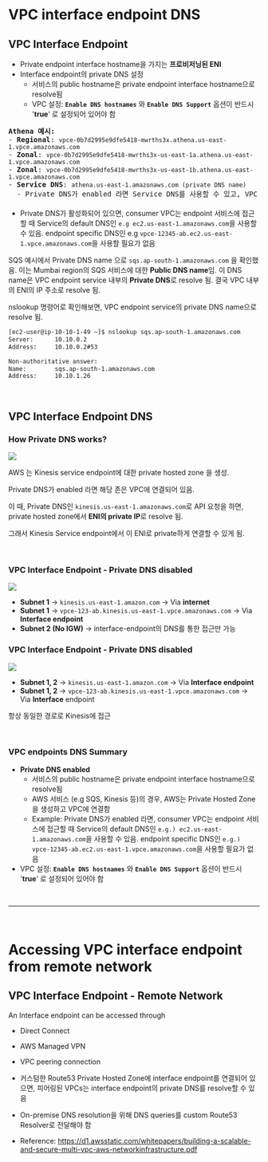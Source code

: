 # VPC interface endpoint DNS

## VPC Interface Endpoint

- Private endpoint interface hostname을 가지는 **프로비저닝된 ENI**
- Interface endpoint의 private DNS 설정
    - 서비스의 public hostname은 private endpoint interface hostname으로 resolve됨
    - VPC 설정: **`Enable DNS hostnames`** 와 **`Enable DNS Support`** 옵션이 반드시 '**true**’ 로 설정되어 있어야 함

<pre><b>Athena 예시:</b>
- <b>Regional</b>: <code>vpce-0b7d2995e9dfe5418-mwrths3x.athena.us-east-1.vpce.amazonaws.com</code>
- <b>Zonal</b>: <code>vpce-0b7d2995e9dfe5418-mwrths3x-us-east-1a.athena.us-east-1.vpce.amazonaws.com</code>
- <b>Zonal</b>: <code>vpce-0b7d2995e9dfe5418-mwrths3x-us-east-1b.athena.us-east-1.vpce.amazonaws.com</code>
- <b>Service DNS</b>: <code>athena.us-east-1.amazonaws.com (private DNS name)</code>
  - Private DNS가 enabled 라면 Service DNS를 사용할 수 있고, VPC 내부에서 프로비저닝됨 ⭐️
</pre>

- Private DNS가 활성화되어 있으면, consumer VPC는 endpoint 서비스에 접근할 때 Service의 default DNS인 `e.g ec2.us-east-1.amazonaws.com`을 사용할
  수 있음.
  endpoint specific DNS인 e.g `vpce-12345-ab.ec2.us-east-1.vpce.amazonaws.com`을 사용할 필요가 없음

SQS 예시에서 Private DNS name 으로 `sqs.ap-south-1.amazonaws.com` 을 확인했음.
이는 Mumbai region의 SQS 서비스에 대한 **Public DNS name**임.
이 DNS name은 VPC endpoint service 내부의 **Private DNS**로 resolve 됨.
결국 VPC 내부의 ENI의 IP 주소로 resolve 됨.

nslookup 명령어로 확인해보면, VPC endpoint service의 private DNS name으로 resolve 됨.

```bash
[ec2-user@ip-10-10-1-49 ~]$ nslookup sqs.ap-south-1.amazonaws.com
Server:      10.10.0.2
Address:     10.10.0.2#53

Non-authoritative answer:
Name:        sqs.ap-south-1.amazonaws.com
Address:     10.10.1.26
```

<br>

## VPC Interface Endpoint DNS

### How Private DNS works?

<img src="...">

AWS 는 Kinesis service endpoint에 대한 private hosted zone 을 생성.

Private DNS가 enabled 라면 해당 존은 VPC에 연결되어 있음.

이 때, Private DNS인 `kinesis.us-east-1.amazonaws.com`로 API 요청을 하면,
private hosted zone에서 **ENI의 private IP**로 resolve 됨.

그래서 Kinesis Service endpoint에서 이 ENI로 private하게 연결할 수 있게 됨.

<br>

### VPC Interface Endpoint - Private DNS disabled

<img src="...">

- **Subnet 1** → `kinesis.us-east-1.amazon.com` -> Via **internet**
- **Subnet 1** → `vpce-123-ab.kinesis.us-east-1.vpce.amazonaws.com` -> Via **Interface endpoint**
- **Subnet 2 (No IGW)** → interface-endpoint의 DNS를 통한 접근만 가능

### VPC Interface Endpoint - Private DNS disabled

<img src="...">

- **Subnet 1, 2** → `kinesis.us-east-1.amazon.com` -> Via **Interface endpoint**
- **Subnet 1, 2** → `vpce-123-ab.kinesis.us-east-1.vpce.amazonaws.com` -> Via **Interface** endpoint

항상 동일한 경로로 Kinesis에 접근

<br>

### VPC endpoints DNS Summary

- **Private DNS enabled**
    - 서비스의 public hostname은 private endpoint interface hostname으로 resolve됨
    - AWS 서비스 (e.g SQS, Kinesis 등)의 경우, AWS는 Private Hosted Zone을 생성하고 VPC에 연결함
    - Example: Private DNS가 enabled 라면, consumer VPC는 endpoint 서비스에 접근할 때 Service의 default
      DNS인 `e.g.) ec2.us-east-1.amazonaws.com`을 사용할 수 있음.
      endpoint specific DNS인 `e.g.) vpce-12345-ab.ec2.us-east-1.vpce.amazonaws.com`을 사용할 필요가 없음
- VPC 설정: **`Enable DNS hostnames`** 와 **`Enable DNS Support`** 옵션이 반드시 '**true**’ 로 설정되어 있어야 함

<br><hr><br>

# Accessing VPC interface endpoint from remote network

## VPC Interface Endpoint - Remote Network

An Interface endpoint can be accessed through

- Direct Connect
- AWS Managed VPN
- VPC peering connection

- 커스텀한 Route53 Private Hosted Zone에 interface endpoint를 연결되어 있으면,
  피어링된 VPCs는 interface endpoint의 private DNS를 resolve할 수 있음
- On-premise DNS resolution을 위해 DNS queries를 custom Route53 Resolver로 전달해야 함
- Reference: https://d1.awsstatic.com/whitepapers/building-a-scalable-and-secure-multi-vpc-aws-networkinfrastructure.pdf

<br><br>